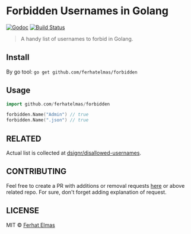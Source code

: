 # Forbidden Usernames in Golang

[![Godoc](http://img.shields.io/badge/godoc-reference-blue.svg?style=flat)](https://godoc.org/github.com/ferhatelmas/forbidden)
[![Build Status](https://travis-ci.org/ferhatelmas/forbidden.svg?branch=master)](https://travis-ci.org/ferhatelmas/forbidden)

> A handy list of usernames to forbid in Golang.

## Install

By go tool: `go get github.com/ferhatelmas/forbidden`

## Usage

```go
import github.com/ferhatelmas/forbidden

forbidden.Name("Admin") // true
forbidden.Name(".json") // true
```

## RELATED

Actual list is collected at [dsignr/disallowed-usernames](https://github.com/dsignr/disallowed-usernames).

## CONTRIBUTING

Feel free to create a PR with additions or removal requests [here](https://github.com/ferhatelmas/forbidden/issues/new) or above related repo. For sure, don't forget adding explanation of request.

## LICENSE

MIT © [Ferhat Elmas](https://github.com/ferhatelmas)
